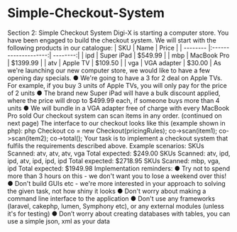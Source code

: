 # Simple-Checkout-System

Section 2: Simple Checkout System
Digi-X is starting a computer store. You have been engaged to build the checkout system.
We will start with the following products in our catalogue:
| SKU | Name | Price |
| -------- |:--------------------:| --------:|
| ipd | Super iPad | $549.99 |
| mbp | MacBook Pro | $1399.99 |
| atv | Apple TV | $109.50 |
| vga | VGA adapter | $30.00 |
As we're launching our new computer store, we would like to have a few opening day specials.
● We're going to have a 3 for 2 deal on Apple TVs. For example, if you buy 3 units of
Apple TVs, you will only pay for the price of 2 units
● The brand new Super iPad will have a bulk discount applied, where the price will drop to
$499.99 each, if someone buys more than 4 units
● We will bundle in a VGA adapter free of charge with every MacBook Pro sold
Our checkout system can scan items in any order.
(continued on next page)
The interface to our checkout looks like this (example shown in php):
php
Checkout co = new Checkout(pricingRules);
co->scan(item1);
co->scan(item2);
co->total();
Your task is to implement a checkout system that fulfils the requirements described above.
Example scenarios:
SKUs Scanned: atv, atv, atv, vga
Total expected: $249.00
SKUs Scanned: atv, ipd, ipd, atv, ipd, ipd, ipd
Total expected: $2718.95
SKUs Scanned: mbp, vga, ipd
Total expected: $1949.98
Implementation reminders:
● Try not to spend more than 3 hours on this - we don't want you to lose a weekend over
this!
● Don't build GUIs etc - we're more interested in your approach to solving the given task,
not how shiny it looks
● Don't worry about making a command line interface to the application
● Don't use any frameworks (laravel, cakephp, lumen, Symphony etc), or any external
modules (unless it's for testing)
● Don’t worry about creating databases with tables, you can use a simple json, xml as your
data
